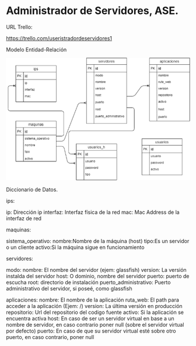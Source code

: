 # Administrador de Servidores, ASE.

URL Trello:

https://trello.com/useristradordeservidores1

Modelo Entidad-Relación

<img src="EntidadRelacionDB-ASE.png">

Diccionario de Datos.

ips:

ip: Dirección ip
interfaz: Interfaz física de la red
mac: Mac Address de la interfaz de red

maquinas:

sistema_operativo:
nombre:Nombre de la máquina (host)
tipo:Es un servidor o un cliente
activo:Si la máquina sigue en funcionamiento

servidores:

modo:
nombre: El nombre del servidor (ejem: glassfish)
version: La versión instalda del servidor
host: O dominio, nombre del servidor
puerto: puerto de escucha
root: directorio de instalación
puerto_administrativo: Puerto administrativo del servidor, si poseé, como glassfish

aplicaciones:
nombre: El nombre de la aplicación
ruta_web: El path para acceder a la aplicación (Ejem: /)
version: La última versión en producción
repositorio: Url del repositorio del codigo fuente
activo: Si la aplicación se encuentra activa
host: En caso de ser un servidor virtual en base a un nombre de servidor, en caso contrario poner null (sobre el servidor virtual por defecto)
puerto: En caso de que su servidor virtual esté sobre otro puerto, en caso contrario, poner null